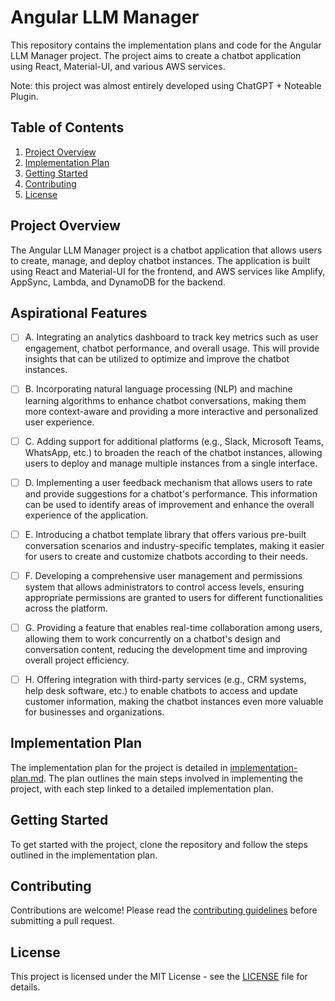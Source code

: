 
# Angular LLM Manager

This repository contains the implementation plans and code for the Angular LLM Manager project. The project aims to create a chatbot application using React, Material-UI, and various AWS services.

Note: this project was almost entirely developed using ChatGPT + Noteable Plugin.

## Table of Contents

1. [Project Overview](#project-overview)
2. [Implementation Plan](#implementation-plan)
3. [Getting Started](#getting-started)
4. [Contributing](#contributing)
5. [License](#license)

## Project Overview

The Angular LLM Manager project is a chatbot application that allows users to create, manage, and deploy chatbot instances. The application is built using React and Material-UI for the frontend, and AWS services like Amplify, AppSync, Lambda, and DynamoDB for the backend.

## Aspirational Features

- [ ] A. Integrating an analytics dashboard to track key metrics such as user engagement, chatbot performance, and overall usage. This will provide insights that can be utilized to optimize and improve the chatbot instances.

- [ ] B. Incorporating natural language processing (NLP) and machine learning algorithms to enhance chatbot conversations, making them more context-aware and providing a more interactive and personalized user experience.

- [ ] C. Adding support for additional platforms (e.g., Slack, Microsoft Teams, WhatsApp, etc.) to broaden the reach of the chatbot instances, allowing users to deploy and manage multiple instances from a single interface.

- [ ] D. Implementing a user feedback mechanism that allows users to rate and provide suggestions for a chatbot's performance. This information can be used to identify areas of improvement and enhance the overall experience of the application.

- [ ] E. Introducing a chatbot template library that offers various pre-built conversation scenarios and industry-specific templates, making it easier for users to create and customize chatbots according to their needs.

- [ ] F. Developing a comprehensive user management and permissions system that allows administrators to control access levels, ensuring appropriate permissions are granted to users for different functionalities across the platform.

- [ ] G. Providing a feature that enables real-time collaboration among users, allowing them to work concurrently on a chatbot's design and conversation content, reducing the development time and improving overall project efficiency.

- [ ] H. Offering integration with third-party services (e.g., CRM systems, help desk software, etc.) to enable chatbots to access and update customer information, making the chatbot instances even more valuable for businesses and organizations.

## Implementation Plan

The implementation plan for the project is detailed in [implementation-plan.md](https://github.com/matthewhand/angular-llm-manager/blob/main/implementation-plan.md). The plan outlines the main steps involved in implementing the project, with each step linked to a detailed implementation plan.

## Getting Started

To get started with the project, clone the repository and follow the steps outlined in the implementation plan.

## Contributing

Contributions are welcome! Please read the [contributing guidelines](CONTRIBUTING.md) before submitting a pull request.

## License

This project is licensed under the MIT License - see the [LICENSE](LICENSE) file for details.
